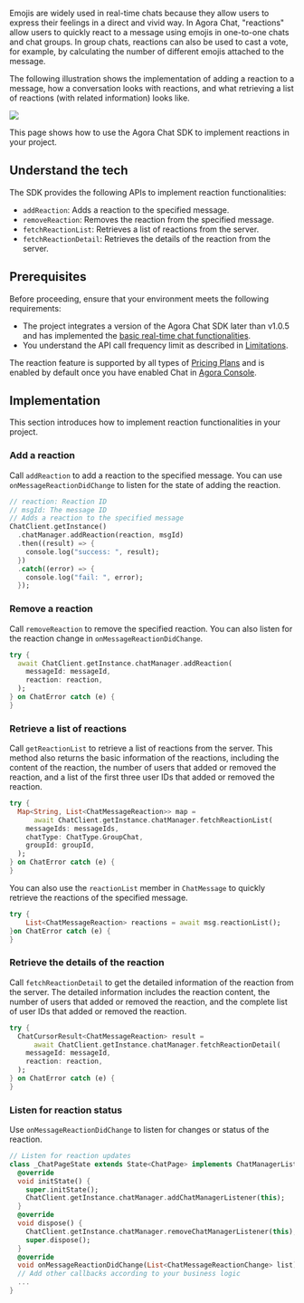 Emojis are widely used in real-time chats because they allow users to express their feelings in a direct and vivid way. In Agora Chat, "reactions" allow users to quickly react to a message using emojis in one-to-one chats and chat groups. In group chats, reactions can also be used to cast a vote, for example, by calculating the number of different emojis attached to the message. 

The following illustration shows the implementation of adding a reaction to a message, how a conversation looks with reactions, and what retrieving a list of reactions (with related information) looks like.

![](https://web-cdn.agora.io/docs-files/1655257598155)

This page shows how to use the Agora Chat SDK to implement reactions in your project.

## Understand the tech

The SDK provides the following APIs to implement reaction functionalities:

- `addReaction`: Adds a reaction to the specified message.
- `removeReaction`: Removes the reaction from the specified message.
- `fetchReactionList`: Retrieves a list of reactions from the server.
- `fetchReactionDetail`: Retrieves the details of the reaction from the server.

## Prerequisites

Before proceeding, ensure that your environment meets the following requirements:

- The project integrates a version of the Agora Chat SDK later than v1.0.5 and has implemented the [basic real-time chat functionalities](./agora_chat_get_started_flutter?platform=Flutter).
- You understand the API call frequency limit as described in [Limitations](./agora_chat_limitation?platform=Flutter).

<div class="alert info">The reaction feature is supported by all types of <a href="https://docs.agora.io/en/agora-chat/agora_chat_plan">Pricing Plans</a> and is enabled by default once you have enabled Chat in <a href="https://console.agora.io/">Agora Console</a>.</div>

## Implementation

This section introduces how to implement reaction functionalities in your project.

### Add a reaction

Call `addReaction` to add a reaction to the specified message. You can use `onMessageReactionDidChange` to listen for the state of adding the reaction.

```dart
// reaction: Reaction ID
// msgId: The message ID
// Adds a reaction to the specified message
ChatClient.getInstance()
  .chatManager.addReaction(reaction, msgId)
  .then((result) => {
    console.log("success: ", result);
  })
  .catch((error) => {
    console.log("fail: ", error);
  });
```

### Remove a reaction

Call `removeReaction` to remove the specified reaction. You can also listen for the reaction change in `onMessageReactionDidChange`.

```dart
try {
  await ChatClient.getInstance.chatManager.addReaction(
    messageId: messageId,
    reaction: reaction,
  );
} on ChatError catch (e) {
}
```

### Retrieve a list of reactions

Call `getReactionList` to retrieve a list of reactions from the server. This method also returns the basic information of the reactions, including the content of the reaction, the number of users that added or removed the reaction, and a list of the first three user IDs that added or removed the reaction.

```dart
try {
  Map<String, List<ChatMessageReaction>> map =
      await ChatClient.getInstance.chatManager.fetchReactionList(
    messageIds: messageIds,
    chatType: ChatType.GroupChat,
    groupId: groupId,
  );
} on ChatError catch (e) {
}
```

You can also use the `reactionList` member in `ChatMessage` to quickly retrieve the reactions of the specified message.

```dart
try {
    List<ChatMessageReaction> reactions = await msg.reactionList();
}on ChatError catch (e) {
}
```

### Retrieve the details of the reaction

Call `fetchReactionDetail` to get the detailed information of the reaction from the server. The detailed information includes the reaction content, the number of users that added or removed the reaction, and the complete list of user IDs that added or removed the reaction.

```dart
try {
  ChatCursorResult<ChatMessageReaction> result =
      await ChatClient.getInstance.chatManager.fetchReactionDetail(
    messageId: messageId,
    reaction: reaction,
  );
} on ChatError catch (e) {
}
```


### Listen for reaction status

Use `onMessageReactionDidChange` to listen for changes or status of the reaction.

```dart
// Listen for reaction updates
class _ChatPageState extends State<ChatPage> implements ChatManagerListener {
  @override
  void initState() {
    super.initState();
    ChatClient.getInstance.chatManager.addChatManagerListener(this);
  }
  @override
  void dispose() {
    ChatClient.getInstance.chatManager.removeChatManagerListener(this);
    super.dispose();
  }
  @override
  void onMessageReactionDidChange(List<ChatMessageReactionChange> list) {}
  // Add other callbacks according to your business logic
  ...
}
```